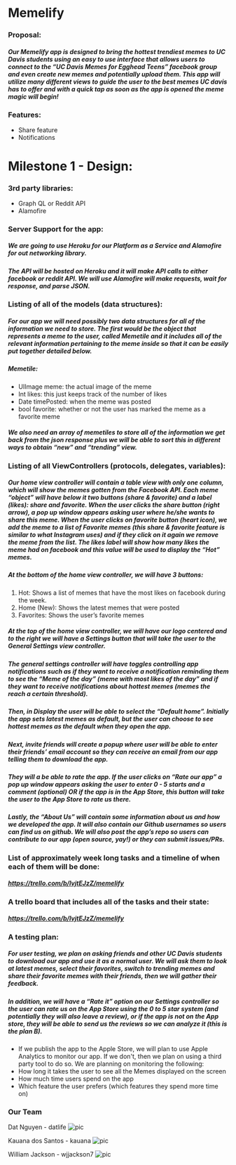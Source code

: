 # Memelify



### Proposal:

##### Our Memelify app is designed to bring the hottest trendiest memes to UC Davis students using an easy to use interface that allows users to connect to the “UC Davis Memes for Egghead Teens” facebook group and even create new memes and potentially upload them. This app will utilize many different views to guide the user to the best memes UC davis has to offer and with a quick tap as soon as the app is opened the meme magic will begin!

### Features:
- Share feature
- Notifications

# Milestone 1 - Design:


### 3rd party libraries:
- Graph QL or Reddit API
- Alamofire

### Server Support for the app:
##### We are going to use Heroku for our Platform as a Service and Alamofire for out networking library.
##### The API will be hosted on Heroku and it will make API calls to either facebook or reddit API. We will use Alamofire will make requests, wait for response, and parse JSON.

### Listing of all of the models (data structures):
##### For our app we will need possibly two data structures for all of the information we need to store. The first would be the object that represents a meme to the user, called Memetile and it includes all of the relevant information pertaining to the meme inside so that it can be easily put together detailed below.
##### Memetile:
- UIImage meme: the actual image of the meme
- Int likes: this just keeps track of the number of likes
- Date timePosted: when the meme was posted
- bool favorite: whether or not the user has marked the meme as a favorite meme

##### We also need an array of memetiles to store all of the information we get back from the json response plus we will be able to sort this in different ways to obtain “new” and “trending” view.

### Listing of all ViewControllers (protocols, delegates, variables):

##### Our home view controller will contain a table view with only one column, which will show the memes gotten from the Facebook API. Each meme “object” will have below it two buttons (share & favorite) and a label (likes): share and favorite. When the user clicks the share button (right arrow), a pop up window appears asking user where he/she wants to share this meme. When the user clicks on favorite button (heart icon), we add the meme to a list of Favorite memes (this share & favorite feature is similar to what Instagram uses) and if they click on it again we remove the meme from the list. The likes label will show how many likes the meme had on facebook and this value will be used to display the “Hot” memes.

##### At the bottom of the home view controller, we will have 3 buttons:
1. Hot: Shows a list of memes that have the most likes on facebook during the week.
2. Home (New): Shows the latest memes that were posted
3. Favorites: Shows the user’s favorite memes

##### At the top of the home view controller, we will have our logo centered and to the right we will have a Settings button that will take the user to the General Settings view controller.

##### The general settings controller will have toggles controlling app notifications such as if they want to receive a notification reminding them to see the “Meme of the day” (meme with most likes of the day” and if they want to receive notifications about hottest memes (memes the reach a certain threshold).
##### Then, in Display the user will be able to select the “Default home”. Initially the app sets latest memes as default, but the user can choose to see  hottest memes as the default when they open the app. 
##### Next, invite friends will create a popup where user will be able to enter their friends’ email account so they can receive an email from our app telling them to download the app.
##### They will a be able to rate the app. If the user clicks on “Rate our app” a pop up window appears asking the user to enter 0 - 5 starts and a comment (optional) OR if the app is in the App Store, this button will take the user to the App Store to rate us there.
##### Lastly, the “About Us” will contain some information about us and how we developed the app. It will also contain our Github usernames so users can find us on github. We will also post the app’s repo so users can contribute to our app (open source, yay!) or they can submit issues/PRs.

### List of approximately week long tasks and a timeline of when each of them will be done:
##### https://trello.com/b/IvjtEJzZ/memelify

### A trello board that includes all of the tasks and their state:
##### https://trello.com/b/IvjtEJzZ/memelify


### A testing plan:
##### For user testing, we plan on asking friends and other UC Davis students to download our app and use it as a normal user. We will ask them to look at latest memes, select their favorites, switch to trending memes and share their favorite memes with their friends, then we will gather their feedback.
##### In addition, we will have a “Rate it” option on our Settings controller so the user can rate us on the App Store using the 0 to 5 star system (and potentially they will also leave a review), or if the app is not on the App store, they will be able to send us the reviews so we can analyze it (this is the plan B).
- If we publish the app to the Apple Store, we will plan to use Apple Analytics
  to monitor our app. If we don't, then we plan on using a third party tool to
  do so. We are planning on monitoring the following:
- How long it takes the user to see all the Memes displayed on the screen
- How much time users spend on the app
- Which feature the user prefers (which features they spend more time on)

### Our Team
Dat Nguyen - datlife ![pic](https://github.com/ECS189E/Memelify/blob/master/dat.jpg)

Kauana dos Santos - kauana ![pic](https://github.com/ECS189E/Memelify/blob/master/kau.jpg)

William Jackson - wjjackson7 ![pic](https://github.com/ECS189E/Memelify/blob/master/will.jpg)
